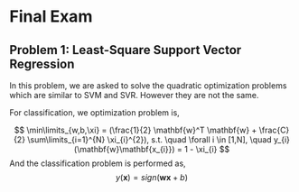 # Final Exam

## Problem 1: Least-Square Support Vector Regression

In this problem, we are asked to solve the quadratic optimization problems which are similar to SVM and SVR. However
they are not the same.

For classification, we optimization problem is,

$$
\min\limits_{w,b,\xi} = (\frac{1}{2} \mathbf{w}^T \mathbf{w} + \frac{C}{2} \sum\limits_{i=1}^{N} \xi_{i}^{2}), s.t. \quad \forall i \in
[1,N], \quad y_{i} (\mathbf{w}\mathbf{x_{i}}) = 1 - \xi_{i}
$$
And the classification problem is performed as,
$$
y(\mathbf{x}) = sign(\mathbf{w} \mathbf{x} + b)
$$
